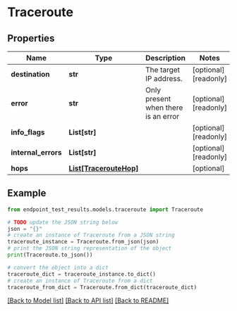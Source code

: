 # Traceroute


## Properties

Name | Type | Description | Notes
------------ | ------------- | ------------- | -------------
**destination** | **str** | The target IP address. | [optional] [readonly] 
**error** | **str** | Only present when there is an error | [optional] [readonly] 
**info_flags** | **List[str]** |  | [optional] [readonly] 
**internal_errors** | **List[str]** |  | [optional] [readonly] 
**hops** | [**List[TracerouteHop]**](TracerouteHop.md) |  | [optional] 

## Example

```python
from endpoint_test_results.models.traceroute import Traceroute

# TODO update the JSON string below
json = "{}"
# create an instance of Traceroute from a JSON string
traceroute_instance = Traceroute.from_json(json)
# print the JSON string representation of the object
print(Traceroute.to_json())

# convert the object into a dict
traceroute_dict = traceroute_instance.to_dict()
# create an instance of Traceroute from a dict
traceroute_from_dict = Traceroute.from_dict(traceroute_dict)
```
[[Back to Model list]](../README.md#documentation-for-models) [[Back to API list]](../README.md#documentation-for-api-endpoints) [[Back to README]](../README.md)



